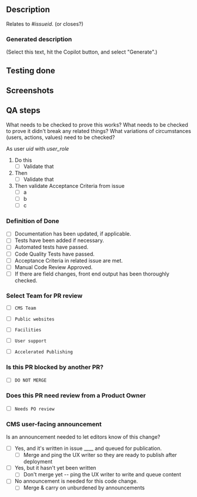 ## Description

Relates to #_issueid_. (or closes?)

### Generated description
(Select this text, hit the Copilot button, and select "Generate".)

## Testing done


## Screenshots


## QA steps

<!--
Note: GitHub Copilot will be added as a PR reviewer automatically. Please pay attention to its suggestions, but use your judgement when deciding whether to incorporate them.
-->

What needs to be checked to prove this works?
What needs to be checked to prove it didn't break any related things?
What variations of circumstances (users, actions, values) need to be checked?

As user _uid_ with _user_role_
1. Do this
   - [ ] Validate that
2. Then
   - [ ] Validate that
3. Then validate Acceptance Criteria from issue
   - [ ] a
   - [ ] b
   - [ ] c

### Definition of Done

- [ ] Documentation has been updated, if applicable.
- [ ] Tests have been added if necessary.
- [ ] Automated tests have passed.
- [ ] Code Quality Tests have passed.
- [ ] Acceptance Criteria in related issue are met.
- [ ] Manual Code Review Approved.
- [ ] If there are field changes, front end output has been thoroughly checked.

### Select Team for PR review

- [ ] `CMS Team`
- [ ] `Public websites`
- [ ] `Facilities`
- [ ] `User support`
- [ ] `Accelerated Publishing`


### Is this PR blocked by another PR?

- [ ] `DO NOT MERGE`

### Does this PR need review from a Product Owner

- [ ] `Needs PO review`

### CMS user-facing announcement

Is an announcement needed to let editors know of this change?
- [ ] Yes, and it's written in issue ____ and queued for publication.
  - [ ] Merge and ping the UX writer so they are ready to publish after deployment
- [ ] Yes, but it hasn't yet been written
  - [ ] Don't merge yet -- ping the UX writer to write and queue content
- [ ] No announcement is needed for this code change.
  - [ ] Merge & carry on unburdened by announcements
